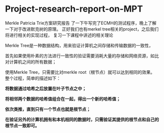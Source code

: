 # Project-research-report-on-MPT
Merkle Patricia Trie方案研究报告
了一下午写完了ECMH的测试程序，晚上了解一下对于改进默克树的原理。
正好我们也有merkel tree相关的project，之后我们将进行相关的实现过程，
复习一下课程中讲述的相关理论

Merkle Tree是一种数据结构，用来验证计算机之间存储和传输数据的一致性，

首先如果使用朴素的方法进行一致性的验证需要消耗大量的存储和网络资源，如比对计算机之间的所有数据；

使用Merkle Tree，只需要比对merkle root（根节点）就可以达到相同的效果。整个过程，简单的描述如下：

   **将数据通过哈希之后放置在叶子节点之中；**
   
   **将相邻两个数据的哈希值组合在一起，得出一个新的哈希值；**
   
   **依次类推，直到只有一个节点也就是根节点；**
   
   **在验证另外的计算机拥有和本机相同的数据时，只需验证其提供的根节点和自己的根节点一致即可。**

